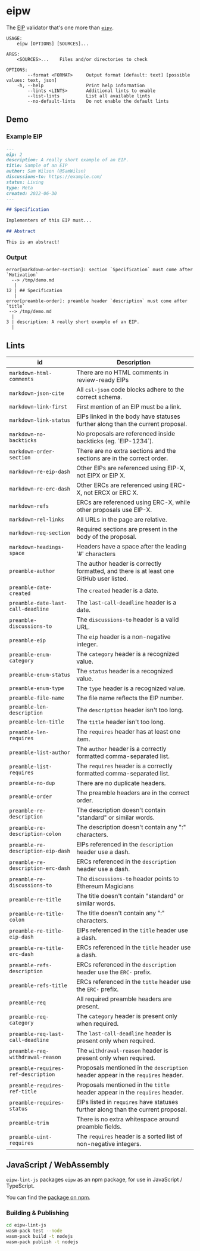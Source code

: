 eipw
====

The [EIP] validator that's one more than [`eipv`](https://github.com/ethereum/eipv).

```
USAGE:
    eipw [OPTIONS] [SOURCES]...

ARGS:
    <SOURCES>...    Files and/or directories to check

OPTIONS:
        --format <FORMAT>     Output format [default: text] [possible values: text, json]
    -h, --help                Print help information
        --lints <LINTS>       Additional lints to enable
        --list-lints          List all available lints
        --no-default-lints    Do not enable the default lints
```

[EIP]: https://eips.ethereum.org/

## Demo

### Example EIP

```markdown
---
eip: 2
description: A really short example of an EIP.
title: Sample of an EIP
author: Sam Wilson (@SamWilsn)
discussions-to: https://example.com/
status: Living
type: Meta
created: 2022-06-30
---

## Specification

Implementers of this EIP must...

## Abstract

This is an abstract!
```

### Output

```
error[markdown-order-section]: section `Specification` must come after `Motivation`
  --> /tmp/demo.md
   |
12 | ## Specification
   |
error[preamble-order]: preamble header `description` must come after `title`
 --> /tmp/demo.md
  |
3 | description: A really short example of an EIP.
  |
```

## Lints

| id                                  | Description                                                                                   |
|-------------------------------------|-----------------------------------------------------------------------------------------------|
| `markdown-html-comments`            | There are no HTML comments in review-ready EIPs                                               |
| `markdown-json-cite`                | All `csl-json` code blocks adhere to the correct schema.                                      |
| `markdown-link-first`               | First mention of an EIP must be a link.                                                       |
| `markdown-link-status`              | EIPs linked in the body have statuses further along than the current proposal.                |
| `markdown-no-backticks`             | No proposals are referenced inside backticks (eg. \`EIP-1234\`).                              |
| `markdown-order-section`            | There are no extra sections and the sections are in the correct order.                        |
| `markdown-re-eip-dash`              | Other EIPs are referenced using EIP-X, not EIPX or EIP X.                                     |
| `markdown-re-erc-dash`              | Other ERCs are referenced using ERC-X, not ERCX or ERC X.                                     |
| `markdown-refs`                     | ERCs are referenced using ERC-X, while other proposals use EIP-X.                             |
| `markdown-rel-links`                | All URLs in the page are relative.                                                            |
| `markdown-req-section`              | Required sections are present in the body of the proposal.                                    |
| `markdown-headings-space`           | Headers have a space after the leading '#' characters                                         |
| `preamble-author`                   | The author header is correctly formatted, and there is at least one GitHub user listed.       |
| `preamble-date-created`             | The `created` header is a date.                                                               |
| `preamble-date-last-call-deadline`  | The `last-call-deadline` header is a date.                                                    |
| `preamble-discussions-to`           | The `discussions-to` header is a valid URL.                                                   |
| `preamble-eip`                      | The `eip` header is a non-negative integer.                                                   |
| `preamble-enum-category`            | The `category` header is a recognized value.                                                  |
| `preamble-enum-status`              | The `status` header is a recognized value.                                                    |
| `preamble-enum-type`                | The `type` header is a recognized value.                                                      |
| `preamble-file-name`                | The file name reflects the EIP number.                                                        |
| `preamble-len-description`          | The `description` header isn't too long.                                                      |
| `preamble-len-title`                | The `title` header isn't too long.                                                            |
| `preamble-len-requires`             | The `requires` header has at least one item.                                                  |
| `preamble-list-author`              | The `author` header is a correctly formatted comma-separated list.                            |
| `preamble-list-requires`            | The `requires` header is a correctly formatted comma-separated list.                          |
| `preamble-no-dup`                   | There are no duplicate headers.                                                               |
| `preamble-order`                    | The preamble headers are in the correct order.                                                |
| `preamble-re-description`           | The description doesn't contain "standard" or similar words.                                  |
| `preamble-re-description-colon`     | The description doesn't contain any ":" characters.                                           |
| `preamble-re-description-eip-dash`  | EIPs referenced in the `description` header use a dash.                                       |
| `preamble-re-description-erc-dash`  | ERCs referenced in the `description` header use a dash.                                       |
| `preamble-re-discussions-to`        | The `discussions-to` header points to Ethereum Magicians                                      |
| `preamble-re-title`                 | The title doesn't contain "standard" or similar words.                                        |
| `preamble-re-title-colon`           | The title doesn't contain any ":" characters.                                                 |
| `preamble-re-title-eip-dash`        | EIPs referenced in the `title` header use a dash.                                             |
| `preamble-re-title-erc-dash`        | ERCs referenced in the `title` header use a dash.                                             |
| `preamble-refs-description`         | ERCs referenced in the `description` header use the `ERC-` prefix.                            |
| `preamble-refs-title`               | ERCs referenced in the `title` header use the `ERC-` prefix.                                  |
| `preamble-req`                      | All required preamble headers are present.                                                    |
| `preamble-req-category`             | The `category` header is present only when required.                                          |
| `preamble-req-last-call-deadline`   | The `last-call-deadline` header is present only when required.                                |
| `preamble-req-withdrawal-reason`    | The `withdrawal-reason` header is present only when required.                                 |
| `preamble-requires-ref-description` | Proposals mentioned in the `description` header appear in the `requires` header.              |
| `preamble-requires-ref-title`       | Proposals mentioned in the `title` header appear in the `requires` header.                    |
| `preamble-requires-status`          | EIPs listed in `requires` have statuses further along than the current proposal.              |
| `preamble-trim`                     | There is no extra whitespace around preamble fields.                                          |
| `preamble-uint-requires`            | The `requires` header is a sorted list of non-negative integers.                              |

## JavaScript / WebAssembly

`eipw-lint-js` packages `eipw` as an npm package, for use in JavaScript / TypeScript.

You can find the [package on npm](https://www.npmjs.com/package/eipw-lint-js).

### Building & Publishing

```bash
cd eipw-lint-js
wasm-pack test --node
wasm-pack build -t nodejs
wasm-pack publish -t nodejs
```
